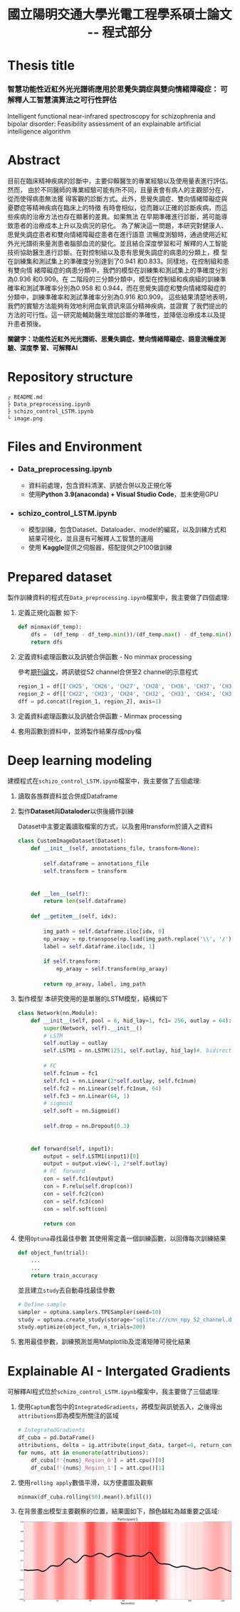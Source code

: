 # <h1 align= 'center'>國立陽明交通大學光電工程學系碩士論文 -- 程式部分</h1>
# Thesis title

### 智慧功能性近紅外光光譜術應用於思覺失調症與雙向情緒障礙症： 可解釋人工智慧演算法之可行性評估

Intelligent functional near-infrared spectroscopy for schizophrenia and bipolar disorder: Feasibility assessment of an explainable artificial intelligence algorithm

# Abstract
目前在臨床精神疾病的診斷中，主要仰賴醫生的專業經驗以及使用量表進行評估。然而，
由於不同醫師的專業經驗可能有所不同，且量表會有病人的主觀部分在，從而使得病患無法獲
得客觀的診斷方式。此外，思覺失調症、雙向情緒障礙症與憂鬱症等精神疾病在臨床上的特徵
有時會相似，從而難以正確的診斷疾病，而這些疾病的治療方法也存在顯著的差異。如果無法
在早期準確進行診斷，將可能導致患者的治療成本上升以及病況的惡化。
為了解決這一問題，本研究對健康人、思覺失調症患者和雙向情緒障礙症患者在進行語意
流暢度測驗時，通過使用近紅外光光譜術來量測患者腦部血流的變化。並且結合深度學習和可
解釋的人工智能技術協助醫生進行診斷。在對控制組以及患有思覺失調症的病患的分類上，模
型在訓練集和測試集上的準確度分別達到了0.941 和0.833。同樣地，在控制組和患有雙向情
緒障礙症的病患分類中，我們的模型在訓練集和測試集上的準確度分別為0.936 和0.909。在
二階段的三分類分類中，模型在控制組和疾病組的訓練準確率和測試準確率分別為0.958 和
0.944，而在思覺失調症和雙向情緒障礙症的分類中，訓練準確率和測試準確率分別為0.916
和0.909。
這些結果清楚地表明，我們的實驗方法能夠有效地利用血氧資訊來區分精神疾病，並證實
了我們提出的方法的可行性。這一研究能輔助醫生增加診斷的準確性，並降低治療成本以及提
升患者預後。

**關鍵字：功能性近紅外光光譜術、思覺失調症、雙向情緒障礙症、語意流暢度測驗、深度學
習、可解釋AI**

# Repository structure
```
┌ README.md
├ Data_preprocessing.ipynb
├ schizo_control_LSTM.ipynb
└ image.png
```
# Files and Environment
* ### Data_preprocessing.ipynb
  * 資料前處理，包含資料清潔、訊號合併以及正規化等
  * 使用**Python 3.9(anaconda) + Visual Studio Code**，並未使用GPU
* ### schizo_control_LSTM.ipynb
  * 模型訓練，包含Dataset、Dataloader、model的編寫，以及訓練方式和結果可視化，並且還有可解釋人工智慧的運用
  * 使用 **Kaggle**提供之伺服器，搭配提供之P100做訓練
 
# Prepared dataset
製作訓練資料的程式在`Data_preprocessing.ipynb`檔案中，我主要做了四個處理:

1. 定義正規化函數
   如下:
   ```python
   def minmax(df_temp):
       dfs =  (df_temp - df_temp.min())/(df_temp.max() - df_temp.min())
       return dfs
   ```
3. 定義資料處理函數以及訊號合併函數 - No minmax processing

   參考[期刊論文](https://www.frontiersin.org/articles/10.3389/fpsyt.2021.655292/full)，將訊號從52 channel合併至2 channel的示意程式
   ```python
   region_1 = df[['CH25', 'CH26', 'CH27', 'CH28', 'CH36', 'CH37', 'CH38', 'CH46' , 'CH47', 'CH48', 'CH49']].mean(axis=1)
   region_2 = df[['CH22', 'CH23', 'CH24', 'CH32', 'CH33', 'CH34', 'CH35', 'CH43', 'CH44', 'CH45', 'CH29', 'CH30', 'CH31', 'CH39', 'CH40', 'CH41', 'CH42', 'CH50', 'CH51', 'CH52']].mean(axis=1)
   dff = pd.concat([region_1, region_2], axis=1)
   ```
5. 定義資料處理函數以及訊號合併函數 - Minmax processing
6. 套用函數到資料中，並將製作結果存成npy檔

# Deep learning modeling
建模程式在`schizo_control_LSTM.ipynb`檔案中，我主要做了五個處理:

1. 讀取各族群資料並合併成Dataframe
2. 製作**Dataset**與**Dataloder**以供後續作訓練

   Dataset中主要定義讀取檔案的方式，以及套用transform於讀入之資料
   ```python
   class CustomImageDataset(Dataset):
       def __init__(self, annotations_file, transform=None):
    
           self.dataframe = annotations_file
           self.transform = transform
           
    
       def __len__(self):
           return len(self.dataframe)
    
       def __getitem__(self, idx):
    
           img_path = self.dataframe.iloc[idx, 0]        
           np_araay = np.transpose(np.load(img_path.replace('\\', '/')))               
           label = self.dataframe.iloc[idx, 1]
    
           if self.transform:
               np_araay = self.transform(np_araay)
                      
           return np_araay, label, img_path 
   ```
3. 製作模型
   本研究使用的是單層的LSTM模型，結構如下
   ```python
   class Network(nn.Module):
       def __init__(self, pool = 6, hid_lay=1, fc1= 256, outlay = 64):
           super(Network, self).__init__()
           # LSTM
           self.outlay = outlay
           self.LSTM1 = nn.LSTM(1251, self.outlay, hid_lay)#, bidirectional=True)
           
           # FC        
           self.fc1num = fc1
           self.fc1 = nn.Linear(2*self.outlay, self.fc1num)
           self.fc2 = nn.Linear(self.fc1num, 64)
           self.fc3 = nn.Linear(64, 1)
           # sigmoid
           self.soft = nn.Sigmoid()
    
           self.drop = nn.Dropout(0.3)
    
    
       def forward(self, input1):
           output = self.LSTM1(input1)[0]
           output = output.view(-1, 2*self.outlay)
           # FC  forward
           con = self.fc1(output)
           con = F.relu(self.drop(con))
           con = self.fc2(con)   
           con = self.fc3(con)
           con = self.soft(con)
    
           return con
   ```
5. 使用`Optuna`尋找最佳參數
   其使用需定義一個訓練函數，以回傳每次訓練結果
   ```python
   def object_fun(trial):
       ...
       ...
       return train_accuracy
   ```
   並且建立`study`去自動尋找最佳參數
   ```python
   # Define sample
   sampler = optuna.samplers.TPESampler(seed=10)
   study = optuna.create_study(storage="sqlite:///cnn_npy_52_channel.db", study_name="mystudy", direction='maximize', sampler=sampler)
   study.optimize(object_fun, n_trials=200)
   ```
7. 套用最佳參數，訓練預測並用Matplotlib及混淆矩陣可視化結果

# Explainable AI - Intergated Gradients
可解釋AI程式位於`schizo_control_LSTM.ipynb`檔案中，我主要做了三個處理:

1. 使用`Captum`套包中的`IntegratedGradients`，將模型與訊號丟入，之後得出`attributions`即為模型所關注的區域

   ```python
   # IntegratedGradients
   df_cuba = pd.DataFrame()
   attributions, delta = ig.attribute(input_data, target=0, return_convergence_delta=True)
   for nums, att in enumerate(attributions):
       df_cuba[f'{nums}_Region_0'] = att.cpu()[0]
       df_cuba[f'{nums}_Region_1'] = att.cpu()[1]
   ```    
3. 使用`rolling apply`數值平滑，以方便畫圖及觀察
   ```python
   minmax(df_cuba.rolling(50).mean().bfill())
   ```
5. 在背景畫出模型主要觀察的位置，結果圖如下，顏色越紅為越重要之區域:
![image](https://github.com/JulianLee310514065/Master_thesis/blob/main/image.png)
